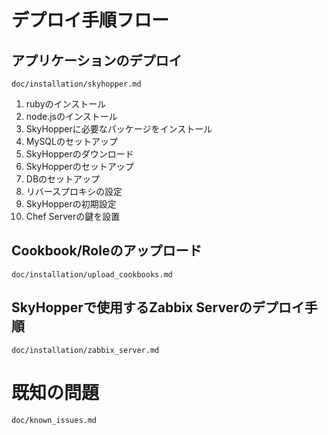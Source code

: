# デプロイ手順フロー

## アプリケーションのデプロイ

`doc/installation/skyhopper.md`  

1. rubyのインストール
1. node.jsのインストール
1. SkyHopperに必要なパッケージをインストール
1. MySQLのセットアップ
1. SkyHopperのダウンロード
1. SkyHopperのセットアップ
1. DBのセットアップ
1. リバースプロキシの設定
1. SkyHopperの初期設定
1. Chef Serverの鍵を設置


## Cookbook/Roleのアップロード

`doc/installation/upload_cookbooks.md`  


## SkyHopperで使用するZabbix Serverのデプロイ手順

`doc/installation/zabbix_server.md`



# 既知の問題

`doc/known_issues.md`
